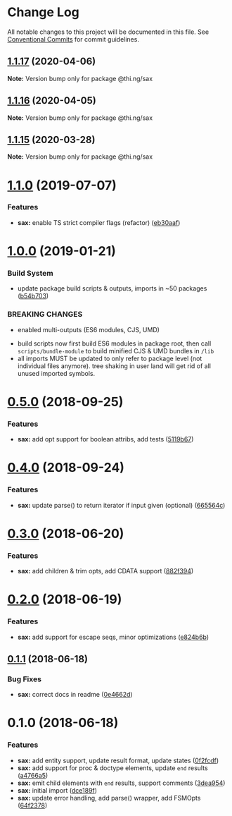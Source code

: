 # Change Log

All notable changes to this project will be documented in this file.
See [Conventional Commits](https://conventionalcommits.org) for commit guidelines.

## [1.1.17](https://github.com/thi-ng/umbrella/compare/@thi.ng/sax@1.1.16...@thi.ng/sax@1.1.17) (2020-04-06)

**Note:** Version bump only for package @thi.ng/sax





## [1.1.16](https://github.com/thi-ng/umbrella/compare/@thi.ng/sax@1.1.15...@thi.ng/sax@1.1.16) (2020-04-05)

**Note:** Version bump only for package @thi.ng/sax





## [1.1.15](https://github.com/thi-ng/umbrella/compare/@thi.ng/sax@1.1.14...@thi.ng/sax@1.1.15) (2020-03-28)

**Note:** Version bump only for package @thi.ng/sax





# [1.1.0](https://github.com/thi-ng/umbrella/compare/@thi.ng/sax@1.0.19...@thi.ng/sax@1.1.0) (2019-07-07)

### Features

* **sax:** enable TS strict compiler flags (refactor) ([eb30aaf](https://github.com/thi-ng/umbrella/commit/eb30aaf))

# [1.0.0](https://github.com/thi-ng/umbrella/compare/@thi.ng/sax@0.5.13...@thi.ng/sax@1.0.0) (2019-01-21)

### Build System

* update package build scripts & outputs, imports in ~50 packages ([b54b703](https://github.com/thi-ng/umbrella/commit/b54b703))

### BREAKING CHANGES

* enabled multi-outputs (ES6 modules, CJS, UMD)

- build scripts now first build ES6 modules in package root, then call
  `scripts/bundle-module` to build minified CJS & UMD bundles in `/lib`
- all imports MUST be updated to only refer to package level
  (not individual files anymore). tree shaking in user land will get rid of
  all unused imported symbols.

<a name="0.5.0"></a>
# [0.5.0](https://github.com/thi-ng/umbrella/compare/@thi.ng/sax@0.4.1...@thi.ng/sax@0.5.0) (2018-09-25)

### Features

* **sax:** add opt support for boolean attribs, add tests ([5119b67](https://github.com/thi-ng/umbrella/commit/5119b67))

<a name="0.4.0"></a>
# [0.4.0](https://github.com/thi-ng/umbrella/compare/@thi.ng/sax@0.3.21...@thi.ng/sax@0.4.0) (2018-09-24)

### Features

* **sax:** update parse() to return iterator if input given (optional) ([665564c](https://github.com/thi-ng/umbrella/commit/665564c))

<a name="0.3.0"></a>
# [0.3.0](https://github.com/thi-ng/umbrella/compare/@thi.ng/sax@0.2.0...@thi.ng/sax@0.3.0) (2018-06-20)

### Features

* **sax:** add children & trim opts, add CDATA support ([882f394](https://github.com/thi-ng/umbrella/commit/882f394))

<a name="0.2.0"></a>
# [0.2.0](https://github.com/thi-ng/umbrella/compare/@thi.ng/sax@0.1.1...@thi.ng/sax@0.2.0) (2018-06-19)

### Features

* **sax:** add support for escape seqs, minor optimizations ([e824b6b](https://github.com/thi-ng/umbrella/commit/e824b6b))

<a name="0.1.1"></a>
## [0.1.1](https://github.com/thi-ng/umbrella/compare/@thi.ng/sax@0.1.0...@thi.ng/sax@0.1.1) (2018-06-18)

### Bug Fixes

* **sax:** correct docs in readme ([0e4662d](https://github.com/thi-ng/umbrella/commit/0e4662d))

<a name="0.1.0"></a>
# 0.1.0 (2018-06-18)

### Features

* **sax:** add entity support, update result format, update states ([0f2fcdf](https://github.com/thi-ng/umbrella/commit/0f2fcdf))
* **sax:** add support for proc & doctype elements, update `end` results ([a4766a5](https://github.com/thi-ng/umbrella/commit/a4766a5))
* **sax:** emit child elements with `end` results, support comments ([3dea954](https://github.com/thi-ng/umbrella/commit/3dea954))
* **sax:** initial import ([dce189f](https://github.com/thi-ng/umbrella/commit/dce189f))
* **sax:** update error handling, add parse() wrapper, add FSMOpts ([64f2378](https://github.com/thi-ng/umbrella/commit/64f2378))
